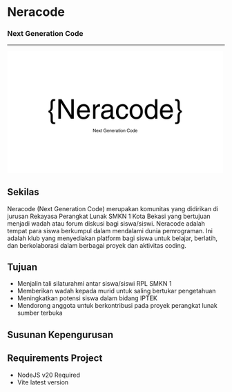 # **Neracode**

### Next Generation Code

<hr>

<img src="src/assets/LOGO_NERACODE.png" style="width: 500px;">

## Sekilas

Neracode (Next Generation Code) merupakan komunitas yang didirikan di jurusan Rekayasa Perangkat Lunak SMKN 1 Kota Bekasi yang bertujuan menjadi wadah atau forum diskusi bagi siswa/siswi. Neracode adalah tempat para siswa berkumpul dalam mendalami dunia pemrograman. Ini adalah klub yang menyediakan platform bagi siswa untuk belajar, berlatih, dan berkolaborasi dalam berbagai proyek dan aktivitas coding.

## Tujuan

- Menjalin tali silaturahmi antar siswa/siswi RPL SMKN 1
- Memberikan wadah kepada murid untuk saling bertukar pengetahuan
- Meningkatkan potensi siswa dalam bidang IPTEK
- Mendorong anggota untuk berkontribusi pada proyek perangkat lunak sumber terbuka

## Susunan Kepengurusan

## Requirements Project

- NodeJS v20 Required
- Vite latest version
